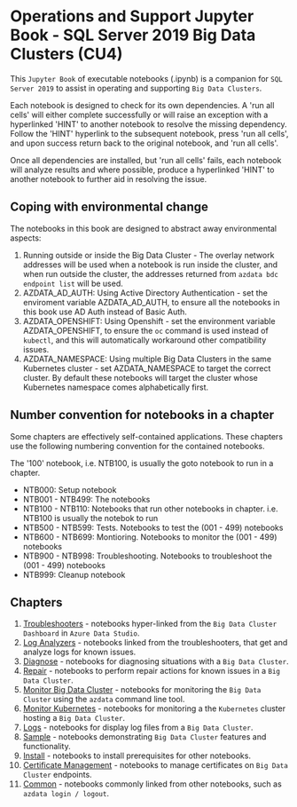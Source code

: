 # Operations and Support Jupyter Book - SQL Server 2019 Big Data Clusters (CU4)

This `Jupyter Book` of executable notebooks (.ipynb) is a companion for `SQL Server 2019` to assist in operating and supporting `Big Data Clusters`.

Each notebook is designed to check for its own dependencies.  A 'run all cells' will either complete successfully or will raise an exception with a hyperlinked 'HINT' to another notebook to resolve the missing dependency.  Follow the 'HINT' hyperlink to the subsequent notebook, press 'run all cells', and upon success return back to the original notebook, and 'run all cells'.

Once all dependencies are installed, but 'run all cells' fails, each notebook will analyze results and where possible, produce a hyperlinked 'HINT' to another notebook to further aid in resolving the issue.

## Coping with environmental change 

The notebooks in this book are designed to abstract away environmental aspects:

1. Running outside or inside the Big Data Cluster - The overlay network addresses will be used when a notebook is run inside the cluster, and when run outside the cluster, the addresses returned from `azdata bdc endpoint list` will be used.
2. AZDATA_AD_AUTH: Using Active Directory Authentication - set the enviroment variable AZDATA_AD_AUTH, to ensure all the notebooks in this book use AD Auth instead of Basic Auth.
3. AZDATA_OPENSHIFT: Using Openshift - set the environment variable AZDATA_OPENSHIFT, to ensure the `oc` command is used instead of `kubectl`, and this will automatically workaround other compatibility issues.
4. AZDATA_NAMESPACE: Using multiple Big Data Clusters in the same Kubernetes cluster - set AZDATA_NAMESPACE to target the correct cluster.  By default these notebooks will target the cluster whose Kubernetes namespace comes alphabetically first.

## Number convention for notebooks in a chapter

Some chapters are effectively self-contained applications.  These chapters use the following numbering convention for the contained notebooks.

The '100' notebook, i.e. NTB100, is usually the goto notebook to run in a chapter.

- NTB000: Setup notebook
- NTB001 - NTB499: The notebooks
- NTB100 - NTB110: Notebooks that run other notebooks in chapter.  i.e. NTB100 is usually the notebok to run
- NTB500 - NTB599: Tests.  Notebooks to test the (001 - 499) notebooks 
- NTB600 - NTB699: Montioring.  Notebooks to monitor the (001 - 499) notebooks
- NTB900 - NTB998: Troubleshooting.  Notebooks to troubleshoot the (001 - 499) notebooks
- NTB999: Cleanup notebook

## Chapters

1. [Troubleshooters](troubleshooters/readme.md) - notebooks hyper-linked from the `Big Data Cluster Dashboard` in `Azure Data Studio`.
2. [Log Analyzers](log-analyzers/readme.md) - notebooks linked from the troubleshooters, that get and analyze logs for known issues.
3. [Diagnose](diagnose/readme.md) - notebooks for diagnosing situations with a `Big Data Cluster`.
4. [Repair](repair/readme.md) - notebooks to perform repair actions for known issues in a `Big Data Cluster`.
5. [Monitor Big Data Cluster](monitor-bdc/readme.md) - notebooks for monitoring the `Big Data Cluster` using the `azdata` command line tool.
6. [Monitor Kubernetes](monitor-k8s/readme.md) - notebooks for monitoring a the `Kubernetes` cluster hosting a `Big Data Cluster`.
7. [Logs](log-files/readme.md) - notebooks for display log files from a `Big Data Cluster`.
8. [Sample](sample/readme.md) - notebooks demonstrating `Big Data Cluster` features and functionality.
9. [Install](install/readme.md) - notebooks to install prerequisites for other notebooks.
10. [Certificate Management](cert-management/readme.md) - notebooks to manage certificates on `Big Data Cluster` endpoints.
11. [Common](common/readme.md) - notebooks commonly linked from other notebooks, such as `azdata login / logout`.
